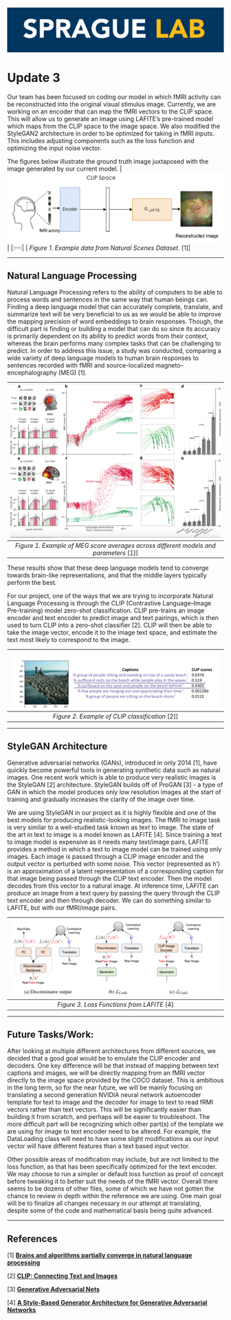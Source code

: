 ![dataset_compare.png](sprague_lab.png)
# Update 3
Our team has been focused on coding our model in which fMRI activity can be reconstructed into the original visual stimulus image.  Currently, we are working on an encoder that can map the fMRI vectors to the CLIP space. This will allow us to generate an image using LAFITE’s pre-trained model which maps from the CLIP space to the image space. We also modified the StyleGAN2 architecture in order to be optimized for taking in fMRI inputs. This includes adjusting components such as the loss function and optimizing the input noise vector. 


The figures below illustrate the ground truth image juxtaposed with the image generated by our current model. 
| ![something.png](something.png) | 
|:--:| 
| *Figure 1. Example data from Natural Scenes Dataset.* [1]|

******

## Natural Language Processing

Natural Language Processing refers to the ability of computers to be able to process words and sentences in the same way that human beings can. Finding a deep language model that can accurately complete, translate, and summarize text will be very beneficial to us as we would be able to improve the mapping precision of word embeddings to brain responses. Though, the difficult part is finding or building a model that can do so since its accuracy is primarily dependent on its ability to predict words from their context, whereas the brain performs many complex tasks that can be challenging to predict. In order to address this issue, a study was conducted, comparing a wide variety of deep language models to human brain responses to sentences recorded with fMRI and source-localized magneto-encephalography (MEG) [1]. 

| ![fig_1.png](fig_1.png) | 
|:--:| 
| *Figure 1. Example of MEG score averages across different models and parameters* [1]]|

These results show that these deep language models tend to converge towards brain-like representations, and that the middle layers typically perform the best.

For our project, one of the ways that we are trying to incorporate Natural Language Processing is through the CLIP (Contrastive Language–Image Pre-training) model zero-shot classification. CLIP pre-trains an image encoder and text encoder to predict image and text pairings, which is then used to turn CLIP into a zero-shot classifier [2]. CLIP will then be able to take the image vector, encode it to the image text space, and estimate the text most likely to correspond to the image.

| ![fig_2.png](fig_2.png) | 
|:--:| 
| *Figure 2.  Example of CLIP classification* [2]]|


******

## StyleGAN Architecture

Generative adversarial networks (GANs), introduced in only 2014 [1], have quickly become powerful tools in generating synthetic data such as natural images. One recent work which is able to produce very realistic images is the StyleGAN [2] architecture. StyleGAN builds off of ProGAN [3] - a type of GAN in which the model produces only low resolution images at the start of training and gradually increases the clarity of the image over time.

We are using StyleGAN in our project as it is highly flexible and one of the best models for producing realistic-looking images. The fMRI to image task is very similar to a well-studied task known as text to image. The state of the art in text to image is a model known as LAFITE [4]. Since training a text to image model is expensive as it needs many text/image pairs, LAFITE provides a method in which a text to image model can be trained using only images. Each image is passed through a CLIP image encoder and the output vector is perturbed with some noise. This vector (represented as h’) is an approximation of a latent representation of a corresponding caption for that image being passed through the CLIP text encoder. Then the model decodes from this vector to a natural image. At inference time, LAFITE can produce an image from a text query by passing the query through the CLIP text encoder and then through decoder. We can do something similar to LAFITE, but with our fMRI/image pairs.

| ![fig_3.png](fig_3.png) | 
|:--:| 
| *Figure 3.  Loss Functions from LAFITE* [4]|


******

## Future Tasks/Work:

After looking at multiple different architectures from different sources, we decided that a good goal would be to emulate the CLIP encoder and decoders. One key difference will be that instead of mapping between text captions and images, we will be directly mapping from an fMRI vector directly to the image space provided by the COCO dataset. 
This is ambitious in the long term, so for the near future, we will be mainly focusing on translating a second generation NVIDIA neural network autoencoder template for text to image and the decoder for image to text to read fRMI vectors rather than text vectors. This will be significantly easier than building it from scratch, and perhaps will be easier to troubleshoot. The more difficult part will be recognizing which other part(s) of the template we are using for image to text encoder need to be altered. For example, the DataLoading class will need to have some slight modifications as our input vector will have different features than a text based input vector. 

Other possible areas of modification may include, but are not limited to the loss function, as that has been specifically optimized for the text encoder. We may choose to run a simpler or default loss function as proof of concept before tweaking it to better suit the needs of the fMRI vector. Overall there seems to be dozens of other files, some of which we have not gotten the chance to review in depth within the reference we are using. One main goal will be to finalize all changes necessary in our attempt at translating, despite some of the code and mathematical basis being quite advanced.


******

## References
[1]  **[Brains and algorithms partially converge in natural language processing](https://www.nature.com/articles/s42003-022-03036-1 )**

[2]  **[CLIP: Connecting Text and Images](https://openai.com/blog/clip/ )**

[3] **[Generative Adversarial Nets](https://arxiv.org/pdf/1406.2661)**

[4] **[A Style-Based Generator Architecture for Generative Adversarial Networks]( https://arxiv.org/abs/1812.04948 )**
